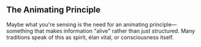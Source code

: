 ## The Animating Principle

Maybe what you're sensing is the need for an animating principle—something that makes information "alive" rather than just structured. Many traditions speak of this as spirit, élan vital, or consciousness itself.